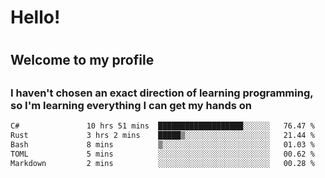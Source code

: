 
<h1>Hello!<h1>
<h2>Welcome to my profile<h2>
<h3>I haven't chosen an exact direction of learning programming, so I'm learning everything I can get my hands on</h3>

<!--START_SECTION:waka-->

```txt
C#               10 hrs 51 mins  ███████████████████░░░░░░   76.47 %
Rust             3 hrs 2 mins    █████▒░░░░░░░░░░░░░░░░░░░   21.44 %
Bash             8 mins          ▒░░░░░░░░░░░░░░░░░░░░░░░░   01.03 %
TOML             5 mins          ░░░░░░░░░░░░░░░░░░░░░░░░░   00.62 %
Markdown         2 mins          ░░░░░░░░░░░░░░░░░░░░░░░░░   00.28 %
```

<!--END_SECTION:waka-->
